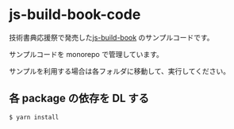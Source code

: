 # js-build-book-code

技術書典応援祭で発売した[js-build-book]() のサンプルコードです。

サンプルコードを monorepo で管理しています。

サンプルを利用する場合は各フォルダに移動して、実行してください。

## 各 package の依存を DL する

```
$ yarn install
```
